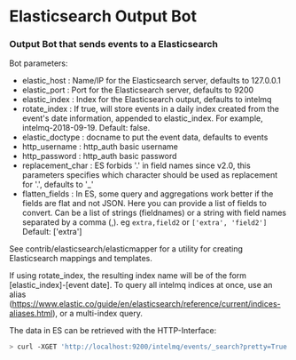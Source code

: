 # Elasticsearch Output Bot

### Output Bot that sends events to a Elasticsearch


Bot parameters:

* elastic_host       : Name/IP for the Elasticsearch server, defaults to 127.0.0.1
* elastic_port       : Port for the Elasticsearch server, defaults to 9200
* elastic_index      : Index for the Elasticsearch output, defaults to intelmq
* rotate_index       : If true, will store events in a daily index created from the event's date information, appended to elastic_index. For example, intelmq-2018-09-19. Default: false.
* elastic_doctype    : docname to put the event data, defaults to events
* http_username      : http_auth basic username
* http_password      : http_auth basic password
* replacement_char   : ES forbids '.' in field names since v2.0, this parameters specifies which character should be used as replacement for '.', defaults to '_'
* flatten_fields     : In ES, some query and aggregations work better if the fields are flat and not JSON. Here you can provide a list of fields to convert.
                       Can be a list of strings (fieldnames) or a string with field names separated by a comma (,). eg `extra,field2` or `['extra', 'field2']`
                       Default: ['extra']

See contrib/elasticsearch/elasticmapper for a utility for creating Elasticsearch mappings and templates.

If using rotate_index, the resulting index name will be of the form [elastic_index]-[event date].
To query all intelmq indices at once, use an alias (https://www.elastic.co/guide/en/elasticsearch/reference/current/indices-aliases.html), or a multi-index query.

The data in ES can be retrieved with the HTTP-Interface:

```bash
> curl -XGET 'http://localhost:9200/intelmq/events/_search?pretty=True'
```
